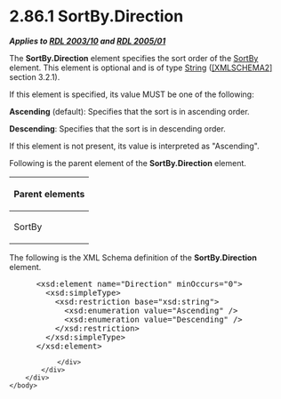 <html dir="LTR" xmlns:mshelp="http://msdn.microsoft.com/mshelp" xmlns:ddue="http://ddue.schemas.microsoft.com/authoring/2003/5" xmlns:xlink="http://www.w3.org/1999/xlink" xmlns:tool="http://www.microsoft.com/tooltip">
    <head>
        <meta http-equiv="Content-Type" content="text/html; CHARSET=utf-8"></meta>
        <meta name="save" content="history"></meta>
        <title>2.86.1 SortBy.Direction</title>
        <xml>
            <mshelp:toctitle title="2.86.1 SortBy.Direction"></mshelp:toctitle>
            <mshelp:rltitle title="[MS-RDL]: SortBy.Direction"></mshelp:rltitle>
            <mshelp:keyword index="A" term="6846e5b2-b8a3-42b9-b5de-b906fc1532cc"></mshelp:keyword>
            <mshelp:attr name="DCSext.ContentType" value="open specification"></mshelp:attr>
            <mshelp:attr name="AssetID" value="6846e5b2-b8a3-42b9-b5de-b906fc1532cc"></mshelp:attr>
            <mshelp:attr name="TopicType" value="kbRef"></mshelp:attr>
            <mshelp:attr name="DCSext.Title" value="[MS-RDL]: SortBy.Direction" />
        </xml>
    </head>
    <body>
        <div id="header">
            <h1 class="heading">2.86.1 SortBy.Direction</h1>
        </div>
        <div id="mainSection">
            <div id="mainBody">
                <div id="allHistory" class="saveHistory"></div>
                <div id="sectionSection0" class="section" name="collapseableSection">
                    

<p><b><i>Applies to </i></b><a href="a7e2ad00-07c8-4f6d-80ab-3ad55df7b233.md"><b><i>RDL 2003/10</i></b></a><b>
<i>and </i></b><a href="3ebe2912-4958-4832-b391-cad1f5e13338.md"><b><i>RDL 2005/01</i></b></a></p>

<p>The <b>SortBy.Direction</b> element specifies the sort order
of the <a href="cb7d07c5-845b-40f5-b1a8-e28b205cc7a1.md">SortBy</a> element.
This element is optional and is of type <a href="1ed81ef3-a683-45e3-aaad-bd2bbe71bc3d.md">String</a> (<a href="https://go.microsoft.com/fwlink/?LinkId=90610">[XMLSCHEMA2]</a> section
3.2.1).</p>

<p>If this element is specified, its value MUST be one of the
following:</p>

<p><b>Ascending</b> (default): Specifies that the sort
is in ascending order.</p>

<p><b>Descending</b>: Specifies that the sort is in
descending order.</p>

<p>If this element is not present, its value is interpreted as
&quot;Ascending&quot;.</p>

<p>Following is the parent element of the <b>SortBy.Direction</b>
element.</p>

<table>
 <thead>
  <tr>
   <th>
   <p>Parent elements</p>
   </th>
  </tr>
 </thead>
 <tr>
  <td>
  <p>SortBy</p>
  </td>
 </tr>
</table>

<p>The following is the XML Schema definition of the <b>SortBy.Direction</b>
element.           </p>

<dl>
<dd>
<div><pre> &lt;xsd:element name=&quot;Direction&quot; minOccurs=&quot;0&quot;&gt;
   &lt;xsd:simpleType&gt;
     &lt;xsd:restriction base=&quot;xsd:string&quot;&gt;
       &lt;xsd:enumeration value=&quot;Ascending&quot; /&gt;
       &lt;xsd:enumeration value=&quot;Descending&quot; /&gt;
     &lt;/xsd:restriction&gt;
   &lt;/xsd:simpleType&gt;
 &lt;/xsd:element&gt;
</pre></div>
</dd></dl>


                </div>
            </div>
        </div>
    </body>
</html>